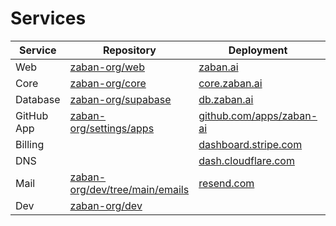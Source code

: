 
# Services

| Service  | Repository | Deployment | Observability 
| -------- | ---------- | ----------- | ----------- 
| Web | [zaban-org/web](https://github.com/zaban-org/web) | [zaban.ai](https://cloud.zaban.ai/project/swkkggc04kgccw8g8osokscc/beta/application/jgcco884c8gc0co0w4gc0sks/deployment) | [Logs](https://cloud.zaban.ai/project/swkkggc04kgccw8g8osokscc/beta/application/jgcco884c8gc0co0w4gc0sks/logs) 
| Core | [zaban-org/core](https://github.com/zaban-org/core) | [core.zaban.ai](https://cloud.zaban.ai/project/swkkggc04kgccw8g8osokscc/beta/application/gcwgksc0gws84c4c88soggs4/deployment) | [Logs](https://cloud.zaban.ai/project/swkkggc04kgccw8g8osokscc/beta/application/gcwgksc0gws84c4c88soggs4/logs) 
| Database | [zaban-org/supabase](https://github.com/zaban-org/supabase) | [db.zaban.ai](https://cloud.zaban.ai/project/swkkggc04kgccw8g8osokscc/beta/service/k0so0s4wkko08k4oo8c0sckw) | [Logs](https://cloud.zaban.ai/project/swkkggc04kgccw8g8osokscc/beta/service/k0so0s4wkko08k4oo8c0sckw#logs) 
| GitHub App | [zaban-org/settings/apps](https://github.com/organizations/zaban-org/settings/apps) | [github.com/apps/zaban-ai](https://github.com/apps/zaban-ai/installations/select_target) | 
| Billing |  | [dashboard.stripe.com](https://dashboard.stripe.com/test/dashboard) | [Logs](https://dashboard.stripe.com/test/payments) 
| DNS |  | [dash.cloudflare.com](https://dash.cloudflare.com/3fdc57d9c28cf7f48aac59bb47c02b0b/zaban.ai/dns/records) | [Logs](https://dash.cloudflare.com/3fdc57d9c28cf7f48aac59bb47c02b0b/zaban.ai/analytics/traffic) | 
| Mail | [zaban-org/dev/tree/main/emails](https://github.com/zaban-org/dev/tree/main/emails) | [resend.com](https://resend.com/emails) | [Logs](https://resend.com/logs) 
| Dev | [zaban-org/dev](https://github.com/zaban-org/dev) |
